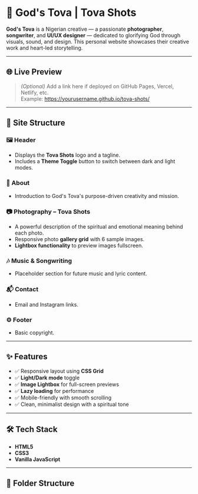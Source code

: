 # 📸 God's Tova | Tova Shots

**God's Tova** is a Nigerian creative — a passionate **photographer**, **songwriter**, and **UI/UX designer** — dedicated to glorifying God through visuals, sound, and design. This personal website showcases their creative work and heart-led storytelling.

---

## 🌐 Live Preview

> _(Optional)_ Add a link here if deployed on GitHub Pages, Vercel, Netlify, etc.  
> Example: https://yourusername.github.io/tova-shots/

---

## 🧱 Site Structure

### 🖼️ Header
- Displays the **Tova Shots** logo and a tagline.
- Includes a **Theme Toggle** button to switch between dark and light modes.

### 📖 About
- Introduction to God's Tova's purpose-driven creativity and mission.

### 📷 Photography – Tova Shots
- A powerful description of the spiritual and emotional meaning behind each photo.
- Responsive photo **gallery grid** with 6 sample images.
- **Lightbox functionality** to preview images fullscreen.

### 🎶 Music & Songwriting
- Placeholder section for future music and lyric content.

### 📬 Contact
- Email and Instagram links.

### ⚙️ Footer
- Basic copyright.

---

## ✨ Features

- ✅ Responsive layout using **CSS Grid**
- ✅ **Light/Dark mode** toggle
- ✅ **Image Lightbox** for full-screen previews
- ✅ **Lazy loading** for performance
- ✅ Mobile-friendly with smooth scrolling
- ✅ Clean, minimalist design with a spiritual tone

---

## 🛠️ Tech Stack

- **HTML5**
- **CSS3**
- **Vanilla JavaScript**

---

## 📂 Folder Structure

